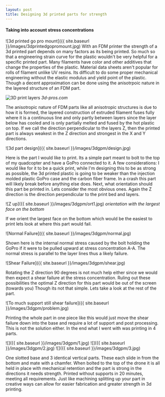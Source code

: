 ```yaml
---
layout: post
title: Designing 3d printed parts for strength
---
```


#### Taking into account stress concentrations
![3d printed go pro mount]({{ site.baseurl }}/images/3dprintedgopromount.jpg)
With an FDM printer the strength of a 3d printed part depends on many factors as its being printed. So much so that a engineering strain curve for the plastic wouldn't be very helpful for a specific printed part. Many filaments have color and other additives that change the properties of the plastic. Material data sheets aren't popular for rolls of filament unlike UV resins. Its difficult to do some proper mechanical engineering without the elastic modulus and yield point of the plastic. Though a decent approximation can be done using the anisotrpoic nature in the layered structure of an FDM part.

![3D print layers](https://images.squarespace-cdn.com/content/v1/5aa7425d697a98647314b490/1561183950912-QPHXRH3CSPS6JLJ63CHJ/ke17ZwdGBToddI8pDm48kAdtU4fTrGbiKn7Ng_9KivlZw-zPPgdn4jUwVcJE1ZvWQUxwkmyExglNqGp0IvTJZUJFbgE-7XRK3dMEBRBhUpx2nX4JF6h6e2ZLpJYieoYH2iC55G3aPDaWeuWKkShdKaQRYo9CYmx5MdFwMlTbOOQ/3dPrintProcessDiagram.png?format=750w)
*3d-pros.com*

The anisotropic nature of FDM parts like all anisotropic structures is due to how it is formed, the layered construction of extruded filament fuses fully where it is a continuous line and only partly between layers since the layer below has cooled and is only partially melted and fused by the hot plastic on top. If we call the direction perpendicular to the layers Z, then the printed part is always weakest in the Z direction and strongest in the X and Y directions.

![3d part design]({{ site.baseurl }}/images/3dgpm/design.jpg)

Here is the part I would like to print. Its a simple part meant to bolt to the top of my quadcopter and have a GoPro connected to it. A few considerations: I would like for it to be a quick print, while I'm designing this to be as strong as possible, the 3d printed plastic is going to be weaker than the injection molded plastic GoPro case and the carbon fiber frame. In a crash this part will likely break before anything else does. Next, what orientation should this part be printed in. Lets consider the most obvious ones. Again the Z direction is the direction perpendicular to the print bed and layers. 

![Z up]({{ site.baseurl }}/images/3dgpm/ort1.jpg) 
*orientation with the largest face on the bottom*

If we orient the largest face on the bottom which would be the easiest to print lets look at where this part would fail. 

![Normal Failure]({{ site.baseurl }}/images/3dgpm/normal.jpg)

Shown here is the internal normal stress caused by the bolt holding the GoPro if it were to be pulled upward at stress concentration A-A. The normal stress is parallel to the layer lines thus a likely failure. 

![Shear Failure]({{ site.baseurl }}/images/3dgpm/shear.jpg)

Rotating the Z direction 90 degrees is not much help either since we would then expect a shear failure at the stress concentration. Ruling out these possibilities the optimal Z direction for this part would be out of the screen (towards you) Though its not that simple. Lets take a look at the rest of the part.

![To much support still shear failure]({{ site.baseurl }}/images/3dgpm/problem.jpg)

Printing the whole part in one piece like this would just move the shear failure down into the base and require a lot of support and post processing. This is not the solution either. In the end what I went with was printing in 4 parts.

![]({{ site.baseurl }}/images/3dgpm/1.jpg)
![]({{ site.baseurl }}/images/3dgpm/2.jpg)
![]({{ site.baseurl }}/images/3dgpm/3.jpg)

One slotted base and 3 identical vertical parts. These each slide in from the bottom and mate with a chamfer. When bolted to the top of the drone it is all held in place with mechanical retention and the part is strong in the directions it needs strength. Printed without supports in 20 minutes, meeting all requirements. Just like machining splitting up your part in creative ways can allow for easier fabrication and greater strength in 3d printing.
